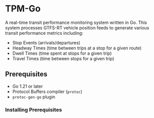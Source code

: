 # TPM-Go

A real-time transit performance monitoring system written in Go. This system processes GTFS-RT vehicle position feeds to generate various transit performance metrics including:

- Stop Events (arrivals/departures)
- Headway Times (time between trips at a stop for a given route)
- Dwell Times (time spent at stops for a given trip)
- Travel Times (time between stops for a given trip)

## Prerequisites

- Go 1.21 or later
- Protocol Buffers compiler (`protoc`)
- `protoc-gen-go` plugin

### Installing Prerequisites
